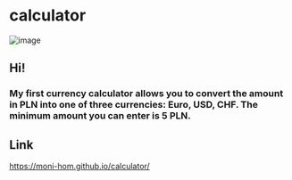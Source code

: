 # calculator

![image](https://user-images.githubusercontent.com/126902571/228026891-004285ad-7e52-4992-a0c7-8ab402de6b3f.png)

## Hi! 
### My first currency calculator allows you to convert the amount in PLN into one of three currencies: Euro, USD, CHF. The minimum amount you can enter is 5 PLN.


## Link
https://moni-hom.github.io/calculator/
